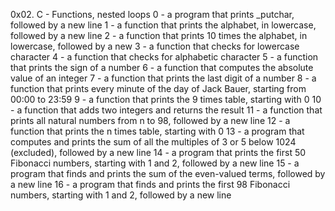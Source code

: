 0x02. C - Functions, nested loops
0 - a program that prints _putchar, followed by a new line
1 - a function that prints the alphabet, in lowercase, followed by a new line
2 - a function that prints 10 times the alphabet, in lowercase, followed by a new 
3 - a function that checks for lowercase character
4 - a function that checks for alphabetic character
5 - a function that prints the sign of a number
6 - a function that computes the absolute value of an integer
7 - a function that prints the last digit of a number
8 - a function that prints every minute of the day of Jack Bauer, starting from 00:00 to 23:59
9 - a function that prints the 9 times table, starting with 0
10 - a function that adds two integers and returns the result
11 - a function that prints all natural numbers from n to 98, followed by a new line
12 - a function that prints the n times table, starting with 0
13 - a program that computes and prints the sum of all the multiples of 3 or 5 below 1024 (excluded), followed by a new line
14 - a program that prints the first 50 Fibonacci numbers, starting with 1 and 2, followed by a new line
15 - a program that finds and prints the sum of the even-valued terms, followed by a new line
16 - a program that finds and prints the first 98 Fibonacci numbers, starting with 1 and 2, followed by a new line
